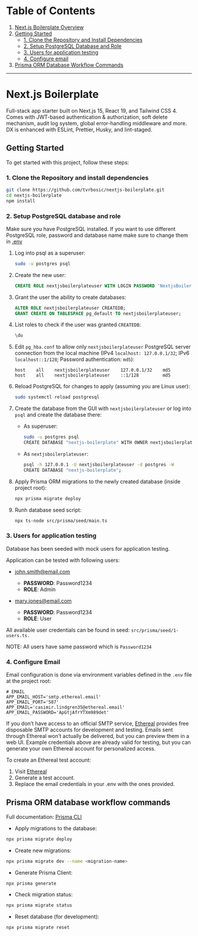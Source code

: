 # Table of Contents

1. [Next.js Boilerplate Overview](#nextjs-boilerplate)
2. [Getting Started](#getting-started)
   - [1. Clone the Repository and Install Dependencies](#1-clone-the-repository-and-install-dependencies)
   - [2. Setup PostgreSQL Database and Role](#2-setup-postgresql-database-and-role)
   - [3. Users for application testing](#3-users-for-application-testing)
   - [4. Configure email](#4-configure-email)
3. [Prisma ORM Database Workflow Commands](#prisma-orm-database-workflow-commands)

---

# Next.js Boilerplate

Full-stack app starter built on Next.js 15, React 19, and Tailwind CSS 4. Comes with JWT-based authentication & authorization, soft delete mechanism, audit log system, global error-handling middleware and more. DX is enhanced with ESLint, Prettier, Husky, and lint-staged.

## Getting Started

To get started with this project, follow these steps:

### 1. Clone the Repository and install dependencies

```bash
git clone https://github.com/tvrbosic/nextjs-boilerplate.git
cd nextjs-boilerplate
npm install
```

### 2. Setup PostgreSQL database and role

Make sure you have PostgreSQL installed. If you want to use different PostgreSQL role, password and database name make sure to change them in [.env](./.env)

1. Log into psql as a superuser:

   ```bash
   sudo -u postgres psql
   ```

2. Create the new user:

   ```sql
   CREATE ROLE nextjsboilerplateuser WITH LOGIN PASSWORD 'NextjsBoilerplateUserPassword';
   ```

3. Grant the user the ability to create databases:

   ```sql
   ALTER ROLE nextjsboilerplateuser CREATEDB;
   GRANT CREATE ON TABLESPACE pg_default TO nextjsboilerplateuser;
   ```

4. List roles to check if the user was granted `CREATEDB`:

   ```bash
   \du
   ```

5. Edit `pg_hba.conf` to allow only `nextjsboilerplateuser` PostgreSQL server connection from the local machine (IPv4 `localhost: 127.0.0.1/32`; IPv6 `localhost::1/128`; Password authentication: `md5`):

   ```plaintext
   host    all    nextjsboilerplateuser    127.0.0.1/32    md5
   host    all    nextjsboilerplateuser    ::1/128         md5
   ```

6. Reload PostgreSQL for changes to apply (assuming you are Linux user):

   ```bash
   sudo systemctl reload postgresql
   ```

7. Create the database from the GUI with `nextjsboilerplateuser` or log into `psql` and create the database there:

   - As superuser:

     ```bash
     sudo -u postgres psql
     CREATE DATABASE "nextjs-boilerplate" WITH OWNER nextjsboilerplateuser;
     ```

   - As `nextjsboilerplateuser`:
     ```bash
     psql -h 127.0.0.1 -U nextjsboilerplateuser -d postgres -W
     CREATE DATABASE "nextjs-boilerplate";
     ```

8. Apply Prisma ORM migrations to the newly created database (inside project root):

   ```bash
   npx prisma migrate deploy
   ```

9. Runh database seed script:
   ```bash
   npx ts-node src/prisma/seed/main.ts
   ```

### 3. Users for application testing

Database has been seeded with mock users for application testing.

Application can be tested with following users:

- john.smith@email.com

  - **PASSWORD**: Password1234
  - **ROLE**: Admin

- mary.jones@email.com
  - **PASSWORD**: Password1234
  - **ROLE**: User

All available user credentials can be found in seed: `src/prisma/seed/1-users.ts.`

NOTE: All users have same password which is `Password1234`

### 4. Configure Email

Email configuration is done via environment variables defined in the `.env` file at the project root:

```env
# EMAIL
APP_EMAIL_HOST='smtp.ethereal.email'
APP_EMAIL_PORT='587'
APP_EMAIL='casimir.lindgren35@ethereal.email'
APP_EMAIL_PASSWORD='ApGtjAfrYTXm989det'
```

If you don’t have access to an official SMTP service, [Ethereal](https://ethereal.email/) provides free disposable SMTP accounts for development and testing. Emails sent through Ethereal won’t actually be delivered, but you can preview them in a web UI. Example credentials above are already valid for testing, but you can generate your own Ethereal account for personalized access.

To create an Ethereal test account:

1. Visit [Ethereal](https://ethereal.email/)
2. Generate a test account.
3. Replace the email credentials in your .env with the ones provided.

## Prisma ORM database workflow commands

Full documentation: [Prisma CLI](https://www.prisma.io/docs/orm/reference/prisma-cli-reference#prisma-migrate)

- Apply migrations to the database:

```bash
npx prisma migrate deploy
```

- Create new migrations:

```bash
npx prisma migrate dev --name <migration-name>
```

- Generate Prisma Client:

```bash
npx prisma generate
```

- Check migration status:

```bash
npx prisma migrate status
```

- Reset database (for development):

```bash
npx prisma migrate reset
```
